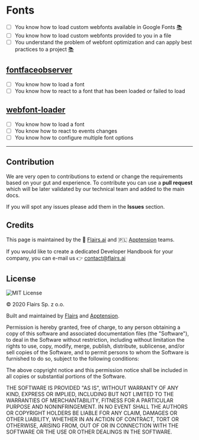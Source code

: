 Fonts
=====

*   [ ] You know how to load custom webfonts available in Google Fonts [:books:](https://scotch.io/@micwanyoike/how-to-add-fonts-to-a-react-project#toc-using-hosted-fonts)
*   [ ] You know how to load custom webfonts provided to you in a file
*   [ ] You understand the problem of webfont optimization and can apply best practices to a project [:books:](https://developers.google.com/web/fundamentals/performance/optimizing-content-efficiency/webfont-optimization)

[fontfaceobserver](/Technical%20Stack/Frontend%20Developer/Fonts.md#fontfaceobserver)
-------------------------------------------------------------------------------------

*   [ ] You know how to load a font
*   [ ] You know how to react to a font that has been loaded or failed to load

[webfont-loader](/Technical%20Stack/Frontend%20Developer/Fonts.md#webfont-loader)
---------------------------------------------------------------------------------

*   [ ] You know how to load a font
*   [ ] You know how to react to events changes
*   [ ] You know how to configure multiple font options

* * *

Contribution
------------

We are very open to contributions to extend or change the requirements based on your gut and experience. To contribute you can use a **pull request** which will be later validated by our technical team and added to the main docs.

If you will spot any issues please add them in the **Issues** section.

Credits
-------

This page is maintained by the 🔹 [Flairs.ai](http://Flairs.ai) and 🇵🇱 [Apptension](https://apptension.com) teams.

If you would like to create a dedicated Developer Handbook for your company, you can e-mail us 👉 [contact@flairs.ai](mailto:contact@flairs.ai)

License
-------

![MIT License](https://img.shields.io/badge/License-MIT-blue.svg)

© 2020 Flairs Sp. z o.o.

Built and maintained by [Flairs](https://www.flairs.ai) and [Apptension](https://apptension.com).

Permission is hereby granted, free of charge, to any person obtaining a copy of this software and associated documentation files (the "Software"), to deal in the Software without restriction, including without limitation the rights to use, copy, modify, merge, publish, distribute, sublicense, and/or sell copies of the Software, and to permit persons to whom the Software is furnished to do so, subject to the following conditions:

The above copyright notice and this permission notice shall be included in all copies or substantial portions of the Software.

THE SOFTWARE IS PROVIDED "AS IS", WITHOUT WARRANTY OF ANY KIND, EXPRESS OR IMPLIED, INCLUDING BUT NOT LIMITED TO THE WARRANTIES OF MERCHANTABILITY, FITNESS FOR A PARTICULAR PURPOSE AND NONINFRINGEMENT. IN NO EVENT SHALL THE AUTHORS OR COPYRIGHT HOLDERS BE LIABLE FOR ANY CLAIM, DAMAGES OR OTHER LIABILITY, WHETHER IN AN ACTION OF CONTRACT, TORT OR OTHERWISE, ARISING FROM, OUT OF OR IN CONNECTION WITH THE SOFTWARE OR THE USE OR OTHER DEALINGS IN THE SOFTWARE.